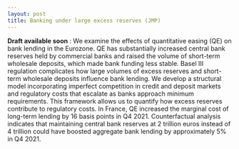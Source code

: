 ```yaml
---
layout: post
title: Banking under large excess reserves (JMP)
---
```


**Draft available soon** : We examine the effects of quantitative easing (QE) on bank lending in the Eurozone. QE has substantially increased central bank reserves held by commercial banks and raised the volume of short-term wholesale
deposits, which made bank funding less stable. Basel III regulation complicates how large volumes of excess reserves and short-term wholesale deposits influence bank lending. We develop a structural model incorporating
imperfect competition in credit and deposit markets and regulatory costs that escalate as banks approach minimum requirements. This framework allows us to quantify how excess reserves contribute to regulatory costs.
In France, QE increased the marginal cost of long-term lending by 16 basis points in Q4 2021. Counterfactual
analysis indicates that maintaining central bank reserves at 2 trillion euros instead of 4 trillion could have boosted
aggregate bank lending by approximately 5% in Q4 2021.